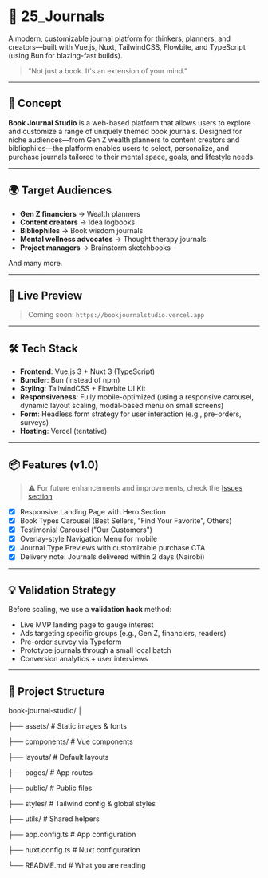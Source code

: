 # 📓 25_Journals

A modern, customizable journal platform for thinkers, planners, and creators—built with Vue.js, Nuxt, TailwindCSS, Flowbite, and TypeScript (using Bun for blazing-fast builds).  

> "Not just a book. It's an extension of your mind."

---

## 🧠 Concept

**Book Journal Studio** is a web-based platform that allows users to explore and customize a range of uniquely themed book journals. Designed for niche audiences—from Gen Z wealth planners to content creators and bibliophiles—the platform enables users to select, personalize, and purchase journals tailored to their mental space, goals, and lifestyle needs.

---

## 🌍 Target Audiences

- **Gen Z financiers** → Wealth planners
- **Content creators** → Idea logbooks
- **Bibliophiles** → Book wisdom journals
- **Mental wellness advocates** → Thought therapy journals
- **Project managers** → Brainstorm sketchbooks

And many more.

---

## 🚀 Live Preview

> Coming soon: `https://bookjournalstudio.vercel.app`

---

## 🛠️ Tech Stack

- **Frontend**: Vue.js 3 + Nuxt 3 (TypeScript)
- **Bundler**: Bun (instead of npm)
- **Styling**: TailwindCSS + Flowbite UI Kit
- **Responsiveness**: Fully mobile-optimized (using a responsive carousel, dynamic layout scaling, modal-based menu on small screens)
- **Form**: Headless form strategy for user interaction (e.g., pre-orders, surveys)
- **Hosting**: Vercel (tentative)

---

## 📦 Features (v1.0)

> ⚠️ For future enhancements and improvements, check the [Issues section](../../issues)

- [x] Responsive Landing Page with Hero Section
- [x] Book Types Carousel (Best Sellers, "Find Your Favorite", Others)
- [x] Testimonial Carousel ("Our Customers")
- [x] Overlay-style Navigation Menu for mobile
- [x] Journal Type Previews with customizable purchase CTA
- [x] Delivery note: Journals delivered within 2 days (Nairobi)

---

## 💡 Validation Strategy

Before scaling, we use a **validation hack** method:

- Live MVP landing page to gauge interest
- Ads targeting specific groups (e.g., Gen Z, financiers, readers)
- Pre-order survey via Typeform
- Prototype journals through a small local batch
- Conversion analytics + user interviews

---

## 📁 Project Structure

book-journal-studio/
│

├── assets/ # Static images & fonts

├── components/ # Vue components

├── layouts/ # Default layouts

├── pages/ # App routes

├── public/ # Public files

├── styles/ # Tailwind config & global styles

├── utils/ # Shared helpers

├── app.config.ts # App configuration

├── nuxt.config.ts # Nuxt configuration

└── README.md # What you are reading
